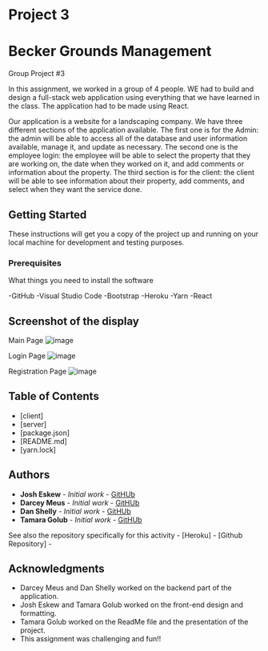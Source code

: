 # Project 3

# Becker Grounds Management

Group Project #3

In this assignment, we worked in a group of 4 people. WE had to build and design a full-stack web application using everything that we have learned in the class. The application had to be made using React. 

Our application is a website for a landscaping company. We have three different sections of the application available. The first one is for the Admin: the admin will be able to access all of the database and user information available, manage it, and update as necessary. The second one is the employee login: the employee will be able to select the property that they are working on, the date when they worked on it, and add comments or information about the property. The third section is for the client: the client will be able to see information about their property, add comments, and select when they want the service done. 

## Getting Started

These instructions will get you a copy of the project up and running on your local machine for development and testing purposes. 

### Prerequisites

What things you need to install the software 

-GitHub
-Visual Studio Code
-Bootstrap
-Heroku
-Yarn
-React

## Screenshot of the display

Main Page
![image](https://user-images.githubusercontent.com/55814090/72128630-8b3ad180-3341-11ea-91cd-5159d2017a1f.png)

Login Page
![image](https://user-images.githubusercontent.com/55814090/72128665-a574af80-3341-11ea-86e4-0e29055f15c8.png)

Registration Page
![image](https://user-images.githubusercontent.com/55814090/72128699-c210e780-3341-11ea-99bc-3bcd98dfc181.png)


## Table of Contents

* [client]
* [server]
* [package.json]
* [README.md]
* [yarn.lock]

## Authors

* **Josh Eskew** - *Initial work* - [GitHUb](#)
* **Darcey Meus** - *Initial work* - [GitHUb](#)
* **Dan Shelly** - *Initial work* - [GitHUb](#)
* **Tamara Golub** - *Initial work* - [GitHUb](#)

See also the repository specifically for this activity - 
[Heroku] - 
[Github Repository] - 


## Acknowledgments

* Darcey Meus and Dan Shelly worked on the backend part of the application.
* Josh Eskew and Tamara Golub worked on the front-end design and formatting. 
* Tamara Golub worked on the ReadMe file and the presentation of the project.
* This assignment was challenging and fun!!

